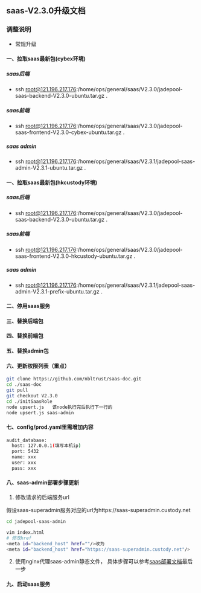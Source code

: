 ## saas-V2.3.0升级文档
### 调整说明
- 常规升级      
#### 一、拉取saas最新包(cybex环境)
##### saas后端
- ssh root@121.196.217.176:/home/ops/general/saas/V2.3.0/jadepool-saas-backend-V2.3.0-ubuntu.tar.gz .
##### saas前端
- ssh root@121.196.217.176:/home/ops/general/saas/V2.3.0/jadepool-saas-frontend-V2.3.0-cybex-ubuntu.tar.gz .
##### saas admin
- ssh root@121.196.217.176:/home/ops/general/saas/V2.3.1/jadepool-saas-admin-V2.3.1-ubuntu.tar.gz .
#### 一、拉取saas最新包(hkcustody环境)
##### saas后端
- ssh root@121.196.217.176:/home/ops/general/saas/V2.3.0/jadepool-saas-backend-V2.3.0-ubuntu.tar.gz .
##### saas前端
- ssh root@121.196.217.176:/home/ops/general/saas/V2.3.0/jadepool-saas-frontend-V2.3.0-hkcustody-ubuntu.tar.gz .
##### saas admin
- ssh root@121.196.217.176:/home/ops/general/saas/V2.3.1/jadepool-saas-admin-V2.3.1-prefix-ubuntu.tar.gz .
#### 二、停用saas服务
#### 三、替换后端包
#### 四、替换前端包
#### 五、替换admin包
#### 六、更新权限列表（重点）
```bash
git clone https://github.com/nbltrust/saas-doc.git
cd ./saas-doc
git pull
git checkout V2.3.0
cd ./initSaasRole
node upsert.js   该node执行完后执行下一行的
node upsert.js saas-admin
```
#### 七、config/prod.yaml里需增加内容
```bash
audit_database:
  host: 127.0.0.1(填写本机ip)
  port: 5432
  name: xxx
  user: xxx
  pass: xxx
```
#### 八、saas-admin部署步骤更新

1. 修改请求的后端服务url

假设saas-superadmin服务对应的url为https://saas-superadmin.custody.net
```bash
cd jadepool-saas-admin

vim index.html
# 修改href
<meta id="backend_host" href=""/>改为
<meta id="backend_host" href="https://saas-superadmin.custody.net"/>
```

2. 使用nginx代理saas-admin静态文件， 具体步骤可以参考[saas部署文档](https://github.com/nbltrust/saas-doc/blob/master/Chinese/saas%E9%83%A8%E7%BD%B2%E6%96%87%E6%A1%A3.md)最后一步

#### 九、启动saas服务



